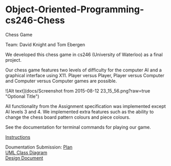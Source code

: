 # Object-Oriented-Programming-cs246-Chess
Chess Game 

Team: David Knight and Tom Ebergen

We developed this chess game in cs246 (University of Waterloo) as a final project.
 
Our chess game features two levels of difficulty for the computer AI and a graphical interface using X11. 
Player versus Player, Player versus Computer and Computer versus Computer games are possible.

![Alt text](docs/Screenshot from 2015-08-12 23_15_56.png?raw=true "Optional Title")

All functionality from the Assignment specification was implemented except AI levels 3 and 4. We implemented extra features such as the ability to change the chess board pattern colours and piece colours. 

See the documentation for terminal commands for playing our game. 

<a href="docs/chess.pdf">Instructions</a>

Doumentation Submission:
<a href="docs/plan.pdf">Plan</a>
<br>
<a href="docs/uml.pdf">UML Class Diagram</a>
<br>
<a href="docs/design.pdf">Design Document</a>
